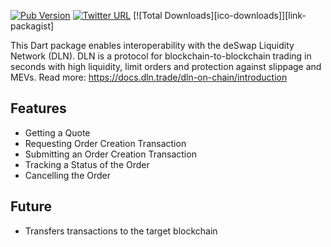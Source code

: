 [![Pub Version](https://img.shields.io/pub/v/dln)](https://pub.dev/packages/dln)
[![Twitter URL](https://img.shields.io/twitter/url/https/twitter.com/zelmkhan.svg?style=social&label=Follow%20%40zelmkhan)](https://twitter.com/zelmkhan)
[![Total Downloads][ico-downloads]][link-packagist]

This Dart package enables interoperability with the deSwap Liquidity Network (DLN). DLN is a protocol for blockchain-to-blockchain trading in seconds with high liquidity, limit orders and protection against slippage and MEVs. Read more: https://docs.dln.trade/dln-on-chain/introduction

## Features

- Getting a Quote
- Requesting Order Creation Transaction
- Submitting an Order Creation Transaction
- Tracking a Status of the Order
- Cancelling the Order


## Future

- Transfers transactions to the target blockchain



